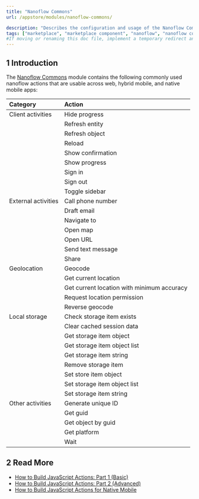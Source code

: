```yaml
---
title: "Nanoflow Commons"
url: /appstore/modules/nanoflow-commons/

description: "Describes the configuration and usage of the Nanoflow Commons module, which is available in the Mendix Marketplace."
tags: ["marketplace", "marketplace component", "nanoflow", "nanoflow commons", "platform support"]
#If moving or renaming this doc file, implement a temporary redirect and let the respective team know they should update the URL in the product. See Mapping to Products for more details. 
---
```


## 1 Introduction

The [Nanoflow Commons](https://marketplace.mendix.com/link/component/109515/) module contains the following commonly used nanoflow actions that are usable across web, hybrid mobile, and native mobile apps:

| Category            | Action                       |
| :------------------ | :--------------------------- |
| Client activities   | Hide progress                |
|                     | Refresh entity               |
|                     | Refresh object               |
|                     | Reload                       |
|                     | Show confirmation            |
|                     | Show progress                |
|                     | Sign in                      |
|                     | Sign out                     |
|                     | Toggle sidebar               |
| External activities | Call phone number            |
|                     | Draft email                  |
|                     | Navigate to                  |
|                     | Open map                     |
|                     | Open URL                     |
|                     | Send text message            |
|                     | Share                        |
| Geolocation         | Geocode                      |
|                     | Get current location         |
|                     | Get current location with minimum accuracy |
|                     | Request location permission  |
|                     | Reverse geocode              |
| Local storage       | Check storage item exists    |
|                     | Clear cached session data    |
|                     | Get storage item object      |
|                     | Get storage item object list |
|                     | Get storage item string      |
|                     | Remove storage item          |
|                     | Set store item object        |
|                     | Set storage item object list |
|                     | Set storage item string      |
| Other activities    | Generate unique ID           |
|                     | Get guid                     |
|                     | Get object by guid           |
|                     | Get platform                 |
|                     | Wait                         |

## 2 Read More

* [How to Build JavaScript Actions: Part 1 (Basic)](/howto/extensibility/write-javascript-actions/)
* [How to Build JavaScript Actions: Part 2 (Advanced)](/howto/extensibility/write-javascript-github/)
* [How to Build JavaScript Actions for Native Mobile](/howto/extensibility/create-native-javascript-action/)

